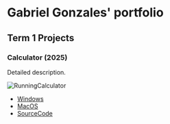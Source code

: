 # Gabriel Gonzales' portfolio

## Term 1 Projects

### Calculator (2025)

Detailed description.

![RunningCalculator]()

* [Windows]()
* [MacOS]()
* [SourceCode]()
